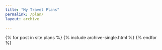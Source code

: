 ```yaml
---
title: "My Travel Plans"
permalink: /plan/
layout: archive
    
---
```


{% for post in site.plans %}
  {% include archive-single.html %}
{% endfor %}
